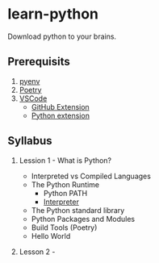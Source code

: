 # learn-python
Download python to your brains.


## Prerequisits

1. [pyenv](https://github.com/pyenv/pyenv)
2. [Poetry](https://python-poetry.org/)
3. [VSCode](https://code.visualstudio.com/)
    - [GitHub Extension](https://code.visualstudio.com/docs/sourcecontrol/github)
    - [Python extension](https://marketplace.visualstudio.com/items?itemName=ms-python.python)


## Syllabus

1. Lession 1 - What is Python?

    - Interpreted vs Compiled Languages
    - The Python Runtime
        - Python PATH
        - [Interpreter](https://opensource.com/article/18/4/introduction-python-bytecode)
    - The Python standard library
    - Python Packages and Modules
    - Build Tools (Poetry)
    - Hello World

2. Lesson 2 - 